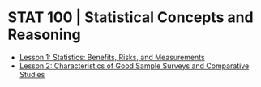 # STAT 100 | Statistical Concepts and Reasoning

-  [Lesson 1: Statistics: Benefits, Risks, and Measurements](https://github.com/ngpeijiun/stat/new/master/100/lesson01.md)
-  [Lesson 2: Characteristics of Good Sample Surveys and Comparative Studies](https://github.com/ngpeijiun/stat/new/master/100/lesson02.md)

